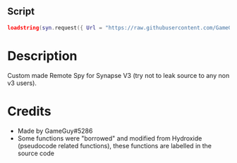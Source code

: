 ## Script
```lua
loadstring(syn.request({ Url = "https://raw.githubusercontent.com/GameGuyThrowaway/RemoteSpy/main/script.lua" }).Body)
```

# Description
Custom made Remote Spy for Synapse V3 (try not to leak source to any non v3 users).

# Credits
* Made by GameGuy#5286
* Some functions were "borrowed" and modified from Hydroxide (pseudocode related functions), these functions are labelled in the source code
